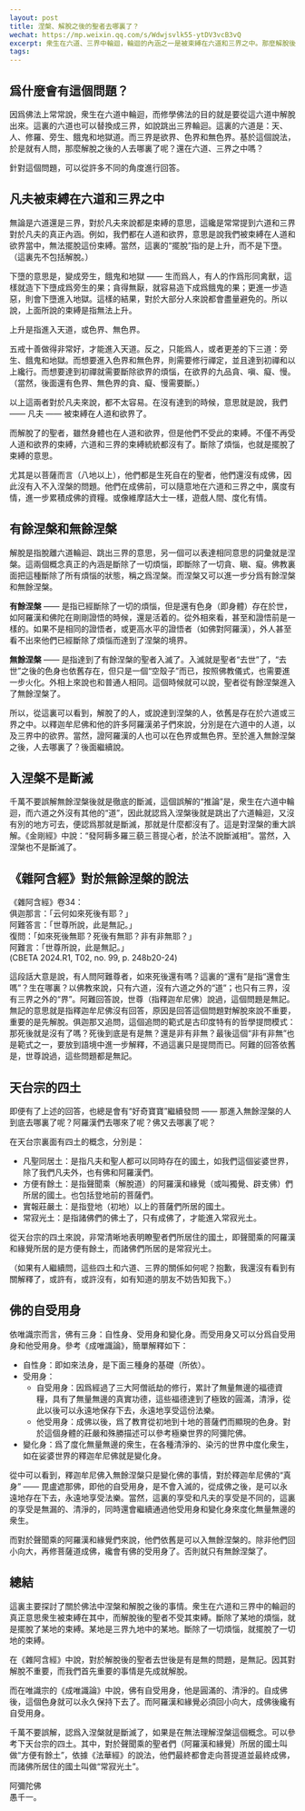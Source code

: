 ```yaml
---
layout: post
title: 涅槃、解脫之後的聖者去哪裏了？
wechat: https://mp.weixin.qq.com/s/Wdwjsvlk55-ytDV3vcB3vQ
excerpt: 衆生在六道、三界中輪迴，輪迴的內涵之一是被束縛在六道和三界之中。那麼解脫後的聖者們去了哪裏呢？本文分別從無記，有餘涅槃，無餘涅槃，天台四土和自受用身的角度進行了闡述。
tags:
---
```


## 爲什麼會有這個問題？

因爲佛法上常常說，衆生在六道中輪迴，而修學佛法的目的就是要從這六道中解脫出來。這裏的六道也可以替換成三界，如說跳出三界輪迴。這裏的六道是：天、人、修羅、旁生、餓鬼和地獄道。而三界是欲界、色界和無色界。基於這個說法，於是就有人問，那麼解脫之後的人去哪裏了呢？還在六道、三界之中嗎？

針對這個問題，可以從許多不同的角度進行回答。

## 凡夫被束縛在六道和三界之中

無論是六道還是三界，對於凡夫來說都是束縛的意思，這纔是常常提到六道和三界對於凡夫的真正內涵。例如，我們都在人道和欲界，意思是說我們被束縛在人道和欲界當中，無法擺脫這份束縛。當然，這裏的“擺脫”指的是上升，而不是下墮。（這裏先不包括解脫。）

下墮的意思是，變成旁生，餓鬼和地獄 —— 生而爲人，有人的作爲形同禽獸，這樣就造下下墮成爲旁生的果；貪得無厭，就容易造下成爲餓鬼的果；更進一步造惡，則會下墮進入地獄。這樣的結果，對於大部分人來說都會盡量避免的。所以說，上面所說的束縛是指無法上升。

上升是指進入天道，或色界、無色界。

五戒十善做得非常好，才能進入天道。反之，只能爲人，或者更差的下三道：旁生、餓鬼和地獄。而想要進入色界和無色界，則需要修行禪定，並且達到初禪和以上纔行。而想要達到初禪就需要斷除欲界的煩惱，在欲界的九品貪、嗔、癡、慢。（當然，後面還有色界、無色界的貪、癡、慢需要斷。）

以上這兩者對於凡夫來說，都不太容易。在沒有達到的時候，意思就是說，我們 —— 凡夫 —— 被束縛在人道和欲界了。

而解脫了的聖者，雖然身體也在人道和欲界，但是他們不受此的束縛。不僅不再受人道和欲界的束縛，六道和三界的束縛統統都沒有了。斷除了煩惱，也就是擺脫了束縛的意思。

尤其是以菩薩而言（八地以上），他們都是生死自在的聖者，他們還沒有成佛，因此沒有入不入涅槃的問題。他們在成佛前，可以隨意地在六道和三界之中，廣度有情，進一步累積成佛的資糧。或像維摩詰大士一樣，遊戲人間、度化有情。

## 有餘涅槃和無餘涅槃

解脫是指脫離六道輪迴、跳出三界的意思，另一個可以表達相同意思的詞彙就是涅槃。這兩個概念真正的內涵是斷除了一切煩惱，即斷除了一切貪、瞋、癡。佛教裏面把這種斷除了所有煩惱的狀態，稱之爲涅槃。而涅槃又可以進一步分爲有餘涅槃和無餘涅槃。

**有餘涅槃** —— 是指已經斷除了一切的煩惱，但是還有色身（即身體）存在於世，如阿羅漢和佛陀在剛剛證悟的時候，還是活着的。從外相來看，甚至和證悟前是一樣的。如果不是相同的證悟者，或更高水平的證悟者（如佛對阿羅漢），外人甚至看不出來他們已經斷除了煩惱而達到了涅槃的境界。

**無餘涅槃** —— 是指達到了有餘涅槃的聖者入滅了。入滅就是聖者“去世”了，“去世”之後的色身也依舊存在，但只是一個“空殼子”而已，按照佛教儀式，也需要進一步火化。外相上來說也和普通人相同。這個時候就可以說，聖者從有餘涅槃進入了無餘涅槃了。

所以，從這裏可以看到，解脫了的人，或說達到涅槃的人，依舊是存在於六道或三界之中。以釋迦牟尼佛和他的許多阿羅漢弟子們來說，分別是在六道中的人道，以及三界中的欲界。當然，證阿羅漢的人也可以在色界或無色界。至於進入無餘涅槃之後，人去哪裏了？後面繼續說。

## 入涅槃不是斷滅

千萬不要誤解無餘涅槃後就是徹底的斷滅，這個誤解的“推論”是，衆生在六道中輪迴，而六道之外沒有其他的“道”，因此就認爲入涅槃後就是跳出了六道輪迴，又沒有別的地方可去，便認爲那就是斷滅，那就是什麼都沒有了。這是對涅槃的重大誤解。《金剛經》中說：“發阿耨多羅三藐三菩提心者，於法不說斷滅相”。當然，入涅槃也不是斷滅了。

## 《雜阿含經》對於無餘涅槃的說法

《雜阿含經》卷34：<br>
俱迦那言：「云何如來死後有耶？」<br>
阿難答言：「世尊所說，此是無記。」<br>
復問：「如來死後無耶？死後有無耶？非有非無耶？」<br>
阿難言：「世尊所說，此是無記。」<br>
(CBETA 2024.R1, T02, no. 99, p. 248b20-24)

這段話大意是說，有人問阿難尊者，如來死後還有嗎？這裏的“還有”是指“還會生嗎”？生在哪裏？以佛教來說，只有六道，沒有六道之外的“道”；也只有三界，沒有三界之外的“界”。阿難回答說，世尊（指釋迦牟尼佛）說過，這個問題是無記。無記的意思就是指釋迦牟尼佛沒有回答，原因是回答這個問題對解脫來說不重要，重要的是先解脫。俱迦那又追問，這個追問的範式是古印度特有的哲學提問模式：那死後就是沒有了嗎？死後到底是有是無？還是非有非無？最後這個“非有非無”也是範式之一，要放到語境中進一步解釋，不過這裏只是提問而已。阿難的回答依舊是，世尊說過，這些問題都是無記。

## 天台宗的四土

即便有了上述的回答，也總是會有“好奇寶寶”繼續發問 —— 那進入無餘涅槃的人到底去哪裏了呢？阿羅漢們去哪來了呢？佛又去哪裏了呢？

在天台宗裏面有四土的概念，分別是：

* 凡聖同居土：是指凡夫和聖人都可以同時存在的國土，如我們這個娑婆世界，除了我們凡夫外，也有佛和阿羅漢們。
* 方便有餘土：是指聲聞乘（解脫道）的阿羅漢和緣覺（或叫獨覺、辟支佛）們所居的國土。也包括登地前的菩薩們。
* 實報莊嚴土：是指登地（初地）以上的菩薩們所居的國土。
* 常寂光土：是指諸佛們的佛土了，只有成佛了，才能進入常寂光土。

從天台宗的四土來說，非常清晰地表明瞭聖者們所居住的國土，即聲聞乘的阿羅漢和緣覺所居的是方便有餘土，而諸佛們所居的是常寂光土。

（如果有人繼續問，這些四土和六道、三界的關係如何呢？抱歉，我還沒有看到有關解釋了，或許有，或許沒有，如有知道的朋友不妨告知我下。）

## 佛的自受用身

依唯識宗而言，佛有三身：自性身、受用身和變化身。而受用身又可以分爲自受用身和他受用身。參考《成唯識論》，簡單解釋如下：

* 自性身：即如來法身，是下面三種身的基礎（所依）。
* 受用身：
  * 自受用身：因爲經過了三大阿僧祇劫的修行，累計了無量無邊的福德資糧，具有了無量無邊的真實功德，這些福德達到了極致的圓滿，清淨，從此以後可以永遠地保存下去，永遠地享受這份法樂。
  * 他受用身：成佛以後，爲了教育從初地到十地的菩薩們而顯現的色身。對於這個身體的莊嚴和殊勝描述可以參考極樂世界的阿彌陀佛。
* 變化身：爲了度化無量無邊的衆生，在各種清淨的、染污的世界中度化衆生，如在娑婆世界的釋迦牟尼佛就是變化身。

從中可以看到，釋迦牟尼佛入無餘涅槃只是變化佛的事情，對於釋迦牟尼佛的“真身” —— 毘盧遮那佛，即他的自受用身，是不會入滅的，從成佛之後，是可以永遠地存在下去，永遠地享受法樂。當然，這裏的享受和凡夫的享受是不同的，這裏的享受是無漏的、清淨的，同時還會繼續通過他受用身和變化身來度化無量無邊的衆生。

而對於聲聞乘的阿羅漢和緣覺們來說，他們依舊是可以入無餘涅槃的。除非他們回小向大，再修菩薩道成佛，纔會有佛的受用身了。否則就只有無餘涅槃了。

## 總結

這裏主要探討了關於佛法中涅槃和解脫之後的事情。衆生在六道和三界中的輪迴的真正意思衆生被束縛在其中，而解脫後的聖者不受其束縛。斷除了某地的煩惱，就是擺脫了某地的束縛。某地是三界九地中的某地。斷除了一切煩惱，就擺脫了一切地的束縛。

在《雜阿含經》中說，對於解脫後的聖者去世後是有是無的問題，是無記。因其對解脫不重要，而我們首先重要的事情是先成就解脫。

而在唯識宗的《成唯識論》中說，佛有自受用身，他是圓滿的、清淨的。自成佛後，這個色身就可以永久保持下去了。而阿羅漢和緣覺必須回小向大，成佛後纔有自受用身。

千萬不要誤解，認爲入涅槃就是斷滅了，如果是在無法理解涅槃這個概念。可以參考下天台宗的四土。其中，對於聲聞乘的聖者們（阿羅漢和緣覺）所居的國土叫做“方便有餘土”，依據《法華經》的說法，他們最終都會走向菩提道並最終成佛，而諸佛所居住的國土叫做“常寂光土”。

阿彌陀佛<br>
愚千一。

